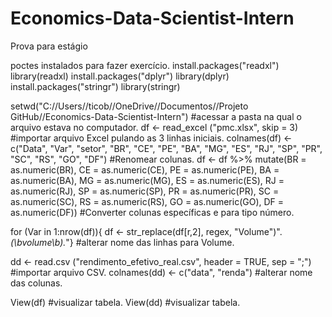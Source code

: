 # Economics-Data-Scientist-Intern
Prova para estágio

poctes instalados para fazer exercício.
install.packages("readxl")
library(readxl)
install.packages("dplyr")
library(dplyr)
install.packages("stringr")
library(stringr)


setwd("C://Users//ticob//OneDrive//Documentos//Projeto GitHub//Economics-Data-Scientist-Intern") #acessar a pasta na qual o arquivo estava no computador.
df <- read_excel ("pmc.xlsx", skip = 3) #importar arquivo Excel pulando as 3 linhas iniciais.
colnames(df) <- c("Data", "Var", "setor", "BR", "CE", "PE", "BA", "MG", "ES", "RJ", "SP", "PR", "SC", "RS", "GO", "DF") #Renomear colunas.
df <- df %>% mutate(BR = as.numeric(BR), CE = as.numeric(CE), PE = as.numeric(PE), BA = as.numeric(BA), MG = as.numeric(MG), ES = as.numeric(ES), RJ = as.numeric(RJ), SP = as.numeric(SP), PR = as.numeric(PR), SC = as.numeric(SC), RS = as.numeric(RS), GO = as.numeric(GO), DF = as.numeric(DF)) #Converter colunas específicas e para tipo número.

for (Var in 1:nrow(df)){
df <- str_replace(df[r,2], regex, "Volume")".*(\\bvolume\\b).*"} #alterar nome das linhas para Volume.



dd <- read.csv ("rendimento_efetivo_real.csv", header = TRUE, sep = ";") #importar arquivo CSV.
colnames(dd) <- c("data", "renda") #alterar nome das colunas.

View(df) #visualizar tabela. 
View(dd) #visualizar tabela.



